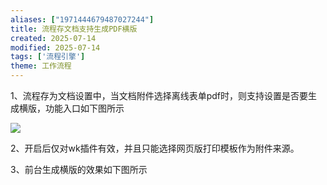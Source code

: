 ```yaml
---
aliases: ["1971444679487027244"]
title: 流程存文档支持生成PDF横版
created: 2025-07-14
modified: 2025-07-14
tags: ['流程引擎']
theme: 工作流程
---
```


1、流程存为文档设置中，当文档附件选择离线表单pdf时，则支持设置是否要生成横版，功能入口如下图所示

![](https://myhelpdoc.oss-cn-heyuan.aliyuncs.com/mdimages/46d5e448ebd7d75032b161b0a05b9ff3.jpg)

2、开启后仅对wk插件有效，并且只能选择网页版打印模板作为附件来源。

3、前台生成横版的效果如下图所示

